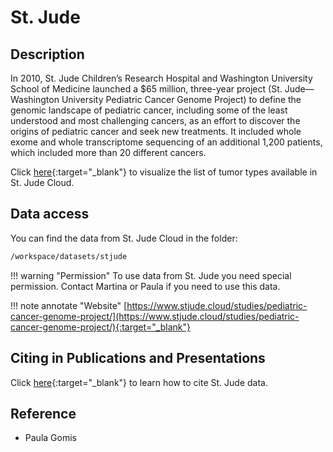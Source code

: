 # St. Jude

## Description

In 2010, St. Jude Children’s Research Hospital and Washington University School of Medicine launched a $65 million,
three-year project (St. Jude—Washington University Pediatric Cancer Genome Project) to define the genomic landscape of
pediatric cancer, including some of the least understood and most challenging cancers, as an effort to discover the
origins of pediatric cancer and seek new treatments. It included whole exome and whole transcriptome sequencing of an
additional 1,200 patients, which included more than 20 different cancers.

Click [here](https://platform.stjude.cloud/data/diseases/tumor){:target="_blank"} to visualize the list of tumor types
available in St. Jude Cloud.

## Data access

You can find the data from St. Jude Cloud in the folder:

```bash
/workspace/datasets/stjude
```

!!! warning "Permission"
 To use data from St. Jude  you need special permission. Contact Martina or Paula if you need to use this data.

!!! note annotate "Website"
 [https://www.stjude.cloud/studies/pediatric-cancer-genome-project/](https://www.stjude.cloud/studies/pediatric-cancer-genome-project/){:target="_blank"} <!-- markdownlint-disable MD013 -->

## Citing in Publications and Presentations

Click [here](https://university.stjude.cloud/docs/citing-stjude-cloud/){:target="_blank"} to learn how to cite St. Jude data.

## Reference

- Paula Gomis
